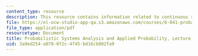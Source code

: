```yaml
---
content_type: resource
description: This resource contains information related to continuous random variables.
file: https://ol-ocw-studio-app-qa.s3.amazonaws.com/courses/6-041-probabilistic-systems-analysis-and-applied-probability-fall-2010/3a9ed254a0700f2c4f45bd16cb802fa9_MIT6_041F10_L08.pdf
file_type: application/pdf
resourcetype: Document
title: Probabilistic Systems Analysis and Applied Probability, Lecture 8
uid: 3a9ed254-a070-0f2c-4f45-bd16cb802fa9
---
```

